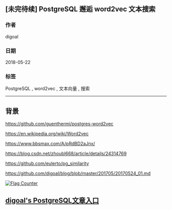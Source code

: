 ## [未完待续] PostgreSQL 邂逅 word2vec 文本搜索 
                                                         
### 作者                                                         
digoal                                                         
                                                         
### 日期                                                         
2018-05-22                                                       
                                                         
### 标签                                                         
PostgreSQL , word2vec , 文本向量 , 搜索  
                                                         
----                                                         
                                                         
## 背景

https://github.com/guenthermi/postgres-word2vec

https://en.wikipedia.org/wiki/Word2vec

https://www.bbsmax.com/A/pRdBD2aJnx/

https://blog.csdn.net/zhoubl668/article/details/24314769

https://github.com/eulerto/pg_similarity

https://github.com/digoal/blog/blob/master/201705/20170524_01.md
  
<a rel="nofollow" href="http://info.flagcounter.com/h9V1"  ><img src="http://s03.flagcounter.com/count/h9V1/bg_FFFFFF/txt_000000/border_CCCCCC/columns_2/maxflags_12/viewers_0/labels_0/pageviews_0/flags_0/"  alt="Flag Counter"  border="0"  ></a>  
  
  
  
  
## [digoal's PostgreSQL文章入口](https://github.com/digoal/blog/blob/master/README.md "22709685feb7cab07d30f30387f0a9ae")
  
